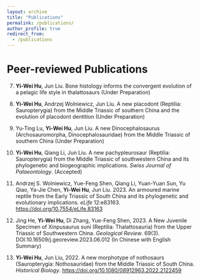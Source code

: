 ```yaml
---
layout: archive
title: "Publications"
permalink: /publications/
author_profile: true
redirect_from:
  - /publications
---
```


Peer-reviewed Publications
======
7. **Yi-Wei Hu**, Jun Liu. Bone histology informs the convergent evolution of a pelagic life style in thalattosaurs (Under Preparation)

6. **Yi-Wei Hu**, Andrzej Wolniewicz, Jun Liu. A new placodont (Reptilia: Sauropterygia) from the Middle Triassic of southern China and the evolution of placodont dentition (Under Preparation)

5. Yu-Ting Lu, **Yi-Wei Hu**, Jun Liu. A new Dinocephalosaurus (Archosauromorpha, Dinocephalosauridae) from the Middle Triassic of southern China (Under Preparation)
  
4. **Yi-Wei Hu**, Qiang Li, Jun Liu. A new pachypleurosaur (Reptilia: Sauropterygia) from the Middle Triassic of southwestern China and its phylogenetic and biogeographic implications. *Swiss Journal of Palaeontology*. (Accepted)
  
3. Andrzej S. Wolniewicz, Yue-Feng Shen, Qiang Li, Yuan-Yuan Sun, Yu Qiao, Ya-Jie Chen, **Yi-Wei Hu**, Jun Liu. 2023. An armoured marine reptile from the Early Triassic of South China and its phylogenetic and evolutionary implications. *eLife* 12:e83163. https://doi.org/10.7554/eLife.83163
   
2. Jing He, **Yi-Wei Hu**, Di Zhang, Yue-Feng Shen, 2023. A New Juvenile Specimen of Xinpusaurus suni (Reptilia: Thalattosauria) from the Upper Triassic of Southwestern China. *Geological Review*. 69(3). DOI:10.16509/j.georeview.2023.06.012 (In Chinese with English Summary)
   
1. **Yi-Wei Hu**, Jun Liu, 2022. A new morphotype of nothosaurs (Sauropterygia: Nothosauridae) from the Middle Triassic of South China. *Historical Biology*. https://doi.org/10.1080/08912963.2022.2122459  

